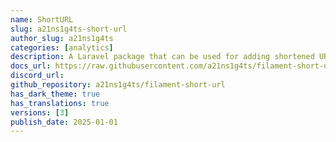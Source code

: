 ```yaml
---
name: ShortURL
slug: a21ns1g4ts-short-url
author_slug: a21ns1g4ts
categories: [analytics]
description: A Laravel package that can be used for adding shortened URLs to your existing web app.
docs_url: https://raw.githubusercontent.com/a21ns1g4ts/filament-short-url/refs/heads/main/README.md
discord_url:
github_repository: a21ns1g4ts/filament-short-url
has_dark_theme: true
has_translations: true
versions: [3]
publish_date: 2025-01-01
---
```

